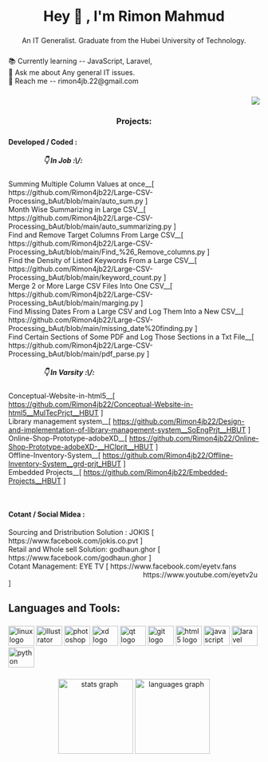 <h1 align="center">Hey 👋 , I'm Rimon Mahmud</h1>

###

<p align="center">An IT Generalist. Graduate from the Hubei University of Technology.</p>

###

<p align="left">📚 Currently learning -- JavaScript, Laravel,<br>👀 Ask me about Any general IT issues.<br>📩 Reach me -- rimon4jb.22@gmail.com</p>

###

<div align="right">
  <img src="https://visitor-badge.laobi.icu/badge?page_id=Rimon4jb22.Rimon4jb22&"  />
</div>

###

<h3 align="center">Projects:</h3>

###

<p align="left">
<h4>Developed / Coded :</h4>

<h5 style="margin-left: 70px;">👇 In Job :\/:</h5>
Summing Multiple Column Values at once__[ https://github.com/Rimon4jb22/Large-CSV-Processing_bAut/blob/main/auto_sum.py ]<br>
Month Wise Summarizing in Large CSV__[ https://github.com/Rimon4jb22/Large-CSV-Processing_bAut/blob/main/auto_summarizing.py ]<br>
Find and Remove Target Columns From Large CSV__[ https://github.com/Rimon4jb22/Large-CSV-Processing_bAut/blob/main/Find_%26_Remove_columns.py ]<br>
Find the Density of Listed Keywords From a Large CSV__[ https://github.com/Rimon4jb22/Large-CSV-Processing_bAut/blob/main/keyword_count.py ]<br>
Merge 2 or More Large CSV Files Into One CSV__[ https://github.com/Rimon4jb22/Large-CSV-Processing_bAut/blob/main/marging.py ]<br>
Find Missing Dates From a Large CSV and Log Them Into a New CSV__[ https://github.com/Rimon4jb22/Large-CSV-Processing_bAut/blob/main/missing_date%20finding.py ]<br>
Find Certain Sections of Some PDF and Log Those Sections in a Txt File__[ https://github.com/Rimon4jb22/Large-CSV-Processing_bAut/blob/main/pdf_parse.py ]<br>


<h5 style="margin-left: 70px;">👇 In Varsity :\/:</h5>

Conceptual-Website-in-html5__[ https://github.com/Rimon4jb22/Conceptual-Website-in-html5__MulTecPrjct__HBUT ]
<br>Library management system__[ https://github.com/Rimon4jb22/Design-and-implementation-of-library-management-system__SoEngPrjt__HBUT ]
<br>Online-Shop-Prototype-adobeXD__[ https://github.com/Rimon4jb22/Online-Shop-Prototype-adobeXD-__HCIprjt__HBUT ]
<br>Offline-Inventory-System__[ https://github.com/Rimon4jb22/Offline-Inventory-System__grd-prjt_HBUT ]
<br>Embedded Projects__[ https://github.com/Rimon4jb22/Embedded-Projects__HBUT ]<br>

 <br>
<h4>Cotant / Social Midea :</h4>
Sourcing and Dristribution Solution : JOKIS [ https://www.facebook.com/jokis.co.pvt ]
<br>  Retail and Whole sell Solution: godhaun.ghor [ https://www.facebook.com/godhaun.ghor ]
<br>  Cotant Management: EYE TV [ https://www.facebook.com/eyetv.fans
<br>    <a style="margin-left: 270px;"> https://www.youtube.com/eyetv2u ]</a>    

</p>

###

<h2 align="left">Languages and Tools:</h2>

###

<div align="left">
  <img src="https://cdn.jsdelivr.net/gh/devicons/devicon/icons/linux/linux-original.svg" height="40" width="52" alt="linux logo"  />
  <img src="https://cdn.jsdelivr.net/gh/devicons/devicon/icons/illustrator/illustrator-plain.svg" height="40" width="52" alt="illustrator logo"  />
  <img src="https://cdn.jsdelivr.net/gh/devicons/devicon/icons/photoshop/photoshop-plain.svg" height="40" width="52" alt="photoshop logo"  />
  <img src="https://cdn.jsdelivr.net/gh/devicons/devicon/icons/xd/xd-plain.svg" height="40" width="52" alt="xd logo"  />
  <img src="https://cdn.jsdelivr.net/gh/devicons/devicon/icons/qt/qt-original.svg" height="40" width="52" alt="qt logo"  />
  <img src="https://cdn.jsdelivr.net/gh/devicons/devicon/icons/git/git-original.svg" height="40" width="52" alt="git logo"  />
  <img src="https://cdn.jsdelivr.net/gh/devicons/devicon/icons/html5/html5-original.svg" height="40" width="52" alt="html5 logo"  />
  <img src="https://cdn.jsdelivr.net/gh/devicons/devicon/icons/javascript/javascript-original.svg" height="40" width="52" alt="javascript logo"  />
  <img src="https://cdn.jsdelivr.net/gh/devicons/devicon/icons/laravel/laravel-plain.svg" height="40" width="52" alt="laravel logo"  />
  <img src="https://cdn.jsdelivr.net/gh/devicons/devicon/icons/python/python-original.svg" height="40" width="52" alt="python logo"  />
</div>

###

<div align="center">
  <img src="https://github-readme-stats.vercel.app/api?hide_title=false&hide_rank=false&show_icons=true&include_all_commits=true&count_private=true&disable_animations=false&theme=gruvbox_light&locale=en&hide_border=false&username=Rimon4jb22" height="150" alt="stats graph"  />
  <img src="https://github-readme-stats.vercel.app/api/top-langs?locale=en&hide_title=false&layout=compact&card_width=320&langs_count=5&hide_border=false&username=Rimon4jb22" height="150" alt="languages graph"  />
</div>

###
